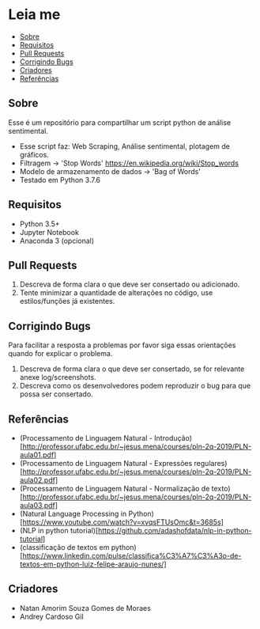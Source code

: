 # Leia me

- [Sobre](#sobre)
- [Requisitos](#requisitos)
- [Pull Requests](#pull-requests)
- [Corrigindo Bugs](#corrigindo-bugs)
- [Criadores](#criadores)
- [Referências](#referencias)

## Sobre

Esse é um repositório para compartilhar um script python de análise sentimental.

* Esse script faz: Web Scraping, Análise sentimental, plotagem de gráficos.
* Filtragem -> 'Stop Words' https://en.wikipedia.org/wiki/Stop_words
* Modelo de armazenamento de dados -> 'Bag of Words'
* Testado em Python 3.7.6

## Requisitos

* Python 3.5+
* Jupyter Notebook
* Anaconda 3 (opcional)

## Pull Requests

1. Descreva de forma clara o que deve ser consertado ou adicionado.
2. Tente minimizar a quantidade de alterações no código, use estilos/funções já existentes.

## Corrigindo Bugs

Para facilitar a resposta a problemas por favor siga essas orientações quando for explicar o problema.

1. Descreva de forma clara o que deve ser consertado, se for relevante anexe log/screenshots.
2. Descreva como os desenvolvedores podem reproduzir o bug para que possa ser consertado.

## Referências
    
* (Processamento de Linguagem Natural - Introdução)[http://professor.ufabc.edu.br/~jesus.mena/courses/pln-2q-2019/PLN-aula01.pdf]
* (Processamento de Linguagem Natural - Expressões regulares)[http://professor.ufabc.edu.br/~jesus.mena/courses/pln-2q-2019/PLN-aula02.pdf]
* (Processamento de Linguagem Natural -  Normalização de texto)[http://professor.ufabc.edu.br/~jesus.mena/courses/pln-2q-2019/PLN-aula03.pdf]
* (Natural Language Processing in Python)[https://www.youtube.com/watch?v=xvqsFTUsOmc&t=3685s]
* (NLP in python tutorial)[https://github.com/adashofdata/nlp-in-python-tutorial]
* (classificação de textos em python)[https://www.linkedin.com/pulse/classifica%C3%A7%C3%A3o-de-textos-em-python-luiz-felipe-araujo-nunes/]

## Criadores

* Natan Amorim Souza Gomes de Moraes
* Andrey Cardoso Gil